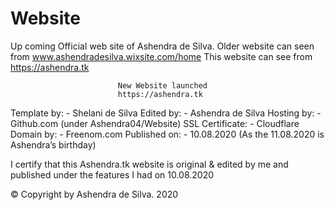# Website
Up coming Official web site of Ashendra de Silva.
Older website can seen from www.ashendradesilva.wixsite.com/home
This website can see from https://ashendra.tk
                            
                            
                            New Website launched
                            https://ashendra.tk




Template by: - Shelani de Silva
Edited by: - Ashendra de Silva
Hosting by: - Github.com (under Ashendra04/Website)
SSL Certificate: - Cloudflare
Domain by: - Freenom.com
Published on: - 10.08.2020 (As the 11.08.2020 is Ashendra’s birthday)



I certify that this Ashendra.tk website is original & edited by me and published under the features I had on 10.08.2020

© Copyright by Ashendra de Silva. 2020






 
